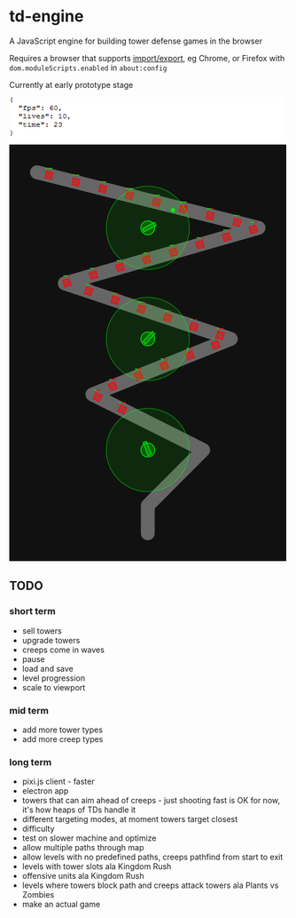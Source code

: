 # td-engine

A JavaScript engine for building tower defense games in the browser

Requires a browser that supports [import/export](https://developer.mozilla.org/en-US/docs/Web/JavaScript/Reference/Statements/import),
eg Chrome, or Firefox with `dom.moduleScripts.enabled` in `about:config`

Currently at early prototype stage

![screenshot](screenshot.png)

## TODO

### short term

- sell towers
- upgrade towers
- creeps come in waves
- pause
- load and save
- level progression
- scale to viewport

### mid term

- add more tower types
- add more creep types

### long term

- pixi.js client - faster
- electron app
- towers that can aim ahead of creeps - just shooting fast is OK for now, it's
  how heaps of TDs handle it
- different targeting modes, at moment towers target closest
- difficulty
- test on slower machine and optimize
- allow multiple paths through map
- allow levels with no predefined paths, creeps pathfind from start to exit
- levels with tower slots ala Kingdom Rush
- offensive units ala Kingdom Rush
- levels where towers block path and creeps attack towers ala Plants vs Zombies
- make an actual game
